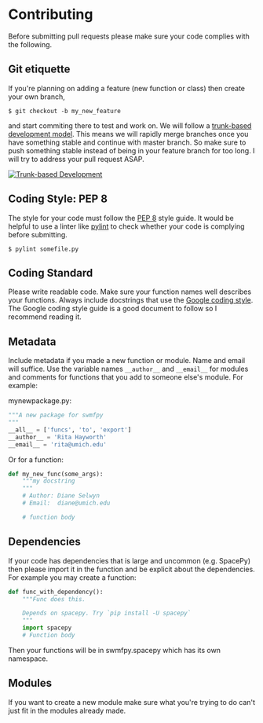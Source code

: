 Contributing
============

Before submitting pull requests please make sure your code complies with the following.

Git etiquette
-------------

If you're planning on adding a feature (new function or class) then create your own branch,

```shell
$ git checkout -b my_new_feature
```

and start commiting there to test and work on. We will follow a [trunk-based development model](https://youtu.be/ykZbBD-CmP8). This means we will rapidly merge branches once you have something stable and continue with master branch. So make sure to push something stable instead of being in your feature branch for too long. I will try to address your pull request ASAP.

[![Trunk-based Development](http://img.youtube.com/vi/ykZbBD-CmP8/0.jpg)](https://www.youtube.com/watch?v=ykZbBD-CmP8 "Trunk-based Development")

Coding Style: PEP 8
-------------------

The style for your code must follow the [PEP 8](https://www.python.org/dev/peps/pep-0008/) style guide. It would be helpful to use a linter like [pylint](https://pylint.org) to check whether your code is complying before submitting.

```shell
$ pylint somefile.py
```

Coding Standard
---------------

Please write readable code. Make sure your function names well describes your functions. Always include docstrings that use the [Google coding style](http://google.github.io/styleguide/pyguide.html#381-docstrings). The Google coding style guide is a good document to follow so I recommend reading it.

Metadata
--------

Include metadata if you made a new function or module. Name and email will suffice. Use the variable names `__author__` and `__email__` for modules and comments for functions that you add to someone else's module. For example:

mynewpackage.py:

```python
"""A new package for swmfpy
"""
__all__ = ['funcs', 'to', 'export']
__author__ = 'Rita Hayworth'
__email__ = 'rita@umich.edu'
```

Or for a function:
```python
def my_new_func(some_args):
    """my docstring
    """
    # Author: Diane Selwyn
    # Email:  diane@umich.edu

    # function body
```

Dependencies
------------

If your code has dependencies that is large and uncommon (e.g. SpacePy) then please import it in the function and be explicit about the dependencies. For example you may create a function:

```python
def func_with_dependency():
	"""Func does this.

	Depends on spacepy. Try `pip install -U spacepy`
	"""
	import spacepy
	# Function body
```

Then your functions will be in swmfpy.spacepy which has its own namespace.

Modules
-------

If you want to create a new module make sure what you're trying to do can't just fit in the modules already made.
